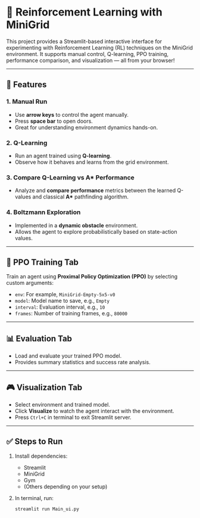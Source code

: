 # 🧠 Reinforcement Learning with MiniGrid

This project provides a Streamlit-based interactive interface for experimenting with Reinforcement Learning (RL) techniques on the MiniGrid environment. It supports manual control, Q-learning, PPO training, performance comparison, and visualization — all from your browser!

---

## 🚀 Features

### 1. Manual Run
- Use **arrow keys** to control the agent manually.
- Press **space bar** to open doors.
- Great for understanding environment dynamics hands-on.

### 2. Q-Learning
- Run an agent trained using **Q-learning**.
- Observe how it behaves and learns from the grid environment.

### 3. Compare Q-Learning vs A* Performance
- Analyze and **compare performance** metrics between the learned Q-values and classical **A\*** pathfinding algorithm.

### 4. Boltzmann Exploration
- Implemented in a **dynamic obstacle** environment.
- Allows the agent to explore probabilistically based on state-action values.

---

## 📄 PPO Training Tab

Train an agent using **Proximal Policy Optimization (PPO)** by selecting custom arguments:

- `env`: For example, `MiniGrid-Empty-5x5-v0`
- `model`: Model name to save, e.g., `Empty`
- `interval`: Evaluation interval, e.g., `10`
- `frames`: Number of training frames, e.g., `80000`

---

## 📊 Evaluation Tab

- Load and evaluate your trained PPO model.
- Provides summary statistics and success rate analysis.

---

## 🎮 Visualization Tab

- Select environment and trained model.
- Click **Visualize** to watch the agent interact with the environment.
- Press `Ctrl+C` in terminal to exit Streamlit server.

---

## ✅ Steps to Run

1. Install dependencies:
   - Streamlit
   - MiniGrid
   - Gym
   - (Others depending on your setup)

2. In terminal, run:
   ```bash
   streamlit run Main_ui.py
